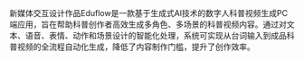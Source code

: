 新媒体交互设计作品Eduflow是一款基于生成式AI技术的数字人科普视频生成PC 端应用，旨在帮助科普创作者高效生成多角色、多场景的科普视频内容。通过对文本、语音、表情、动作和场景设计的智能化处理，系统可实现从台词输入到成品科普视频的全流程自动化生成，降低了内容制作门槛，提升了创作效率。

